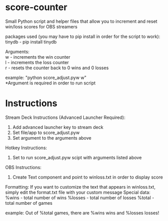 # score-counter
Small Python script and helper files that allow you to increment and reset win/loss scores for OBS streamers  

packages used (you may have to pip install in order for the script to work):  
  tinydb - pip install tinydb  

Arguments:  
w - increments the win counter  
l - increments the loss counter  
r - resets the counter back to 0 wins and 0 losses  

example: "python score_adjust.pyw w"  
*Argument is required in order to run script

# Instructions
Stream Deck Instructions (Advanced Launcher Required):
  1. Add advanced launcher key to stream deck
  2. Set file/app to score_adjust.pyw
  3. Set argument to the arguments above
  
Hotkey Instructions:
  1. Set to run score_adjust.pyw scipt with arguments listed above
  
OBS Instructions:
  1. Create Text component and point to winloss.txt in order to display score

Formatting:
  If you want to customize the text that appears in winloss.txt, simply edit the format.txt file with your custom message
  Special data:
    %wins - total number of wins
    %losses - total number of losses
    %total - total number of games
  
  example: Out of %total games, there are %wins wins and %losses losses!